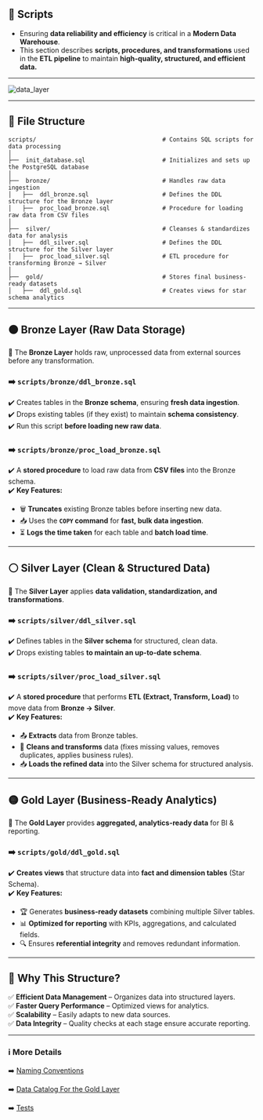 
## 📃 **Scripts**  
- Ensuring **data reliability and efficiency** is critical in a **Modern Data Warehouse**.  
- This section describes **scripts, procedures, and transformations** used in the **ETL pipeline** to maintain **high-quality, structured, and efficient data.**
  
---

![data_layer](https://github.com/user-attachments/assets/d298da24-6a18-4476-93d9-d4709a33b6af)

---

## 📂 **File Structure**  

```
scripts/                                    # Contains SQL scripts for data processing  
│  
├──  init_database.sql                      # Initializes and sets up the PostgreSQL database  
│  
├──  bronze/                                # Handles raw data ingestion  
│   ├──  ddl_bronze.sql                     # Defines the DDL structure for the Bronze layer  
│   ├──  proc_load_bronze.sql               # Procedure for loading raw data from CSV files  
│  
├──  silver/                                # Cleanses & standardizes data for analysis  
│   ├──  ddl_silver.sql                     # Defines the DDL structure for the Silver layer  
│   ├──  proc_load_silver.sql               # ETL procedure for transforming Bronze → Silver  
│  
├──  gold/                                  # Stores final business-ready datasets  
│   ├──  ddl_gold.sql                       # Creates views for star schema analytics  
```  

---

## 🟤 **Bronze Layer (Raw Data Storage)**  
📌 The **Bronze Layer** holds raw, unprocessed data from external sources before any transformation.  

### ➡️ **`scripts/bronze/ddl_bronze.sql`**  
✔️ Creates tables in the **Bronze schema**, ensuring **fresh data ingestion**.  
✔️ Drops existing tables (if they exist) to maintain **schema consistency**.  
✔️ Run this script **before loading new raw data**.  

### ➡️ **`scripts/bronze/proc_load_bronze.sql`**  
✔️ A **stored procedure** to load raw data from **CSV files** into the Bronze schema.  
✔️ **Key Features:**  
- 🗑️ **Truncates** existing Bronze tables before inserting new data.  
- 📥 Uses the **`COPY` command** for **fast, bulk data ingestion**.  
- ⏳ **Logs the time taken** for each table and **batch load time**.  

---

## ⚪ **Silver Layer (Clean & Structured Data)**  
📌 The **Silver Layer** applies **data validation, standardization, and transformations**.  

### ➡️ **`scripts/silver/ddl_silver.sql`**  
✔️ Defines tables in the **Silver schema** for structured, clean data.  
✔️ Drops existing tables **to maintain an up-to-date schema**.  

### ➡️ **`scripts/silver/proc_load_silver.sql`**  
✔️ A **stored procedure** that performs **ETL (Extract, Transform, Load)** to move data from **Bronze → Silver**.  
✔️ **Key Features:**  
- 📤 **Extracts** data from Bronze tables.  
- 🔄 **Cleans and transforms** data (fixes missing values, removes duplicates, applies business rules).  
- 📥 **Loads the refined data** into the Silver schema for structured analysis.  

---

## 🟡 **Gold Layer (Business-Ready Analytics)**  
📌 The **Gold Layer** provides **aggregated, analytics-ready data** for BI & reporting.  

### ➡️ **`scripts/gold/ddl_gold.sql`**  
✔️ **Creates views** that structure data into **fact and dimension tables** (Star Schema).  
✔️ **Key Features:**  
- 🏆 Generates **business-ready datasets** combining multiple Silver tables.  
- 📊 **Optimized for reporting** with KPIs, aggregations, and calculated fields.  
- 🔍 Ensures **referential integrity** and removes redundant information.  

---

## 🚀 **Why This Structure?**  
✅ **Efficient Data Management** – Organizes data into structured layers.  
✅ **Faster Query Performance** – Optimized views for analytics.  
✅ **Scalability** – Easily adapts to new data sources.  
✅ **Data Integrity** – Quality checks at each stage ensure accurate reporting.  

---
###  ℹ️ More Details
➡️ [Naming Conventions](https://github.com/basudabC/SQL-Data-Warehouse-Project/blob/main/docs/warehouse/naming_conventions.md)

➡️ [Data Catalog For the Gold Layer](https://github.com/basudabC/SQL-Data-Warehouse-Project/blob/main/docs/gold/data_catalog.md)

➡️ [Tests](https://github.com/basudabC/SQL-Data-Warehouse-Project/tree/main/tests)
